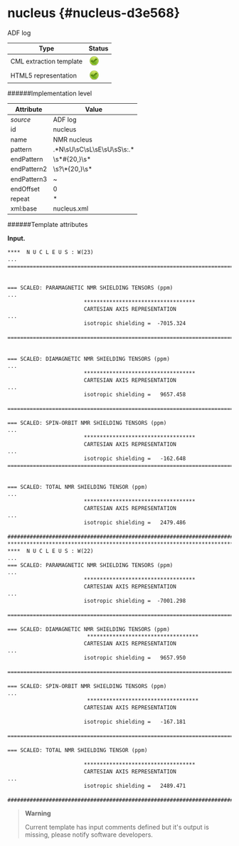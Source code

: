 # nucleus {#nucleus-d3e568}

ADF log

| Type                                                                                                                                                | Status                                                                                                                                              |
|----|----|
| CML extraction template                                                                                                                             | ![](/imgs/Total.png)                                                                                                                                |
| HTML5 representation                                                                                                                                | ![](/imgs/Total.png)                                                                                                                                |

######Implementation level

| Attribute                                                                                                                                           | Value                                                                                                                                               |
|----|----|
| *source*                                                                                                                                            | ADF log                                                                                                                                             |
| id                                                                                                                                                  | nucleus                                                                                                                                             |
| name                                                                                                                                                | NMR nucleus                                                                                                                                         |
| pattern                                                                                                                                             | .\*N\\sU\\sC\\sL\\sE\\sU\\sS\\s:.\*                                                                                                                 |
| endPattern                                                                                                                                          | \\s\*\#{20,}\\s\*                                                                                                                                   |
| endPattern2                                                                                                                                         | \\s?\\\*{20,}\\s\*                                                                                                                                  |
| endPattern3                                                                                                                                         | \~                                                                                                                                                  |
| endOffset                                                                                                                                           | 0                                                                                                                                                   |
| repeat                                                                                                                                              | \*                                                                                                                                                  |
| xml:base                                                                                                                                            | nucleus.xml                                                                                                                                         |

######Template attributes

**Input.**

    ****  N U C L E U S : W(23)
    ... 
    ================================================================================
     
     
    === SCALED: PARAMAGNETIC NMR SHIELDING TENSORS (ppm)
    ...
                            ***********************************
                            CARTESIAN AXIS REPRESENTATION
    ...
                            isotropic shielding =  -7015.324
     
    ================================================================================
     
     
    === SCALED: DIAMAGNETIC NMR SHIELDING TENSORS (ppm)
    ...
                            ***********************************
                            CARTESIAN AXIS REPRESENTATION
    ...
                            isotropic shielding =   9657.458

    ================================================================================ 
     
    === SCALED: SPIN-ORBIT NMR SHIELDING TENSORS (ppm)
    ...
                            ***********************************
                            CARTESIAN AXIS REPRESENTATION
    ...
                            isotropic shielding =   -162.648 
    ================================================================================
     
     
    === SCALED: TOTAL NMR SHIELDING TENSOR (ppm)
    ... 
                            ***********************************
                            CARTESIAN AXIS REPRESENTATION
    ...
                            isotropic shielding =   2479.486

    ################################################################################
    ********************************************************************************
    ****  N U C L E U S : W(22)
    ...
    === SCALED: PARAMAGNETIC NMR SHIELDING TENSORS (ppm)
    ...
                            ***********************************
                            CARTESIAN AXIS REPRESENTATION
    ...
                            isotropic shielding =  -7001.298
                            
    ================================================================================

    === SCALED: DIAMAGNETIC NMR SHIELDING TENSORS (ppm)
                             ***********************************
                            CARTESIAN AXIS REPRESENTATION
    ...
                            isotropic shielding =   9657.950

    ================================================================================ 
     
    === SCALED: SPIN-ORBIT NMR SHIELDING TENSORS (ppm)
    ...
                             ***********************************
                            CARTESIAN AXIS REPRESENTATION

                            isotropic shielding =   -167.181

    ================================================================================ 
     
    === SCALED: TOTAL NMR SHIELDING TENSOR (ppm)
     
                            ***********************************
                            CARTESIAN AXIS REPRESENTATION
    ...
                            isotropic shielding =   2489.471

    ################################################################################
        

> **Warning**
>
> Current template has input comments defined but it's output is missing, please notify software developers.
